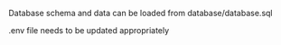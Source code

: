 Database schema and data can be loaded from database/database.sql

.env file needs to be updated appropriately
